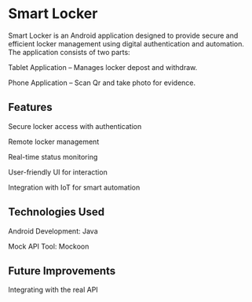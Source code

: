 <h1>Smart Locker</h1>

Smart Locker is an Android application designed to provide secure and efficient locker management using digital authentication and automation. The application consists of two parts:

Tablet Application – Manages locker depost and withdraw.

Phone Application – Scan Qr and take photo for evidence.

<h2>Features</h2>

Secure locker access with authentication

Remote locker management

Real-time status monitoring

User-friendly UI for interaction

Integration with IoT for smart automation

<h2>Technologies Used</h2>

Android Development: Java

Mock API Tool: Mockoon

<h2>Future Improvements</h2>

Integrating with the real API 
